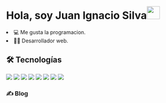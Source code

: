 <h1><b>Hola, soy Juan Ignacio Silva</b><img src="https://media.giphy.com/media/hvRJCLFzcasrR4ia7z/giphy.gif" width="35"></h1>
<li>💻 Me gusta la programacion.</li>
<li>👨‍💻 Desarrollador web.</li>

## 🛠️ Tecnologías
<span> 
  <img src="https://img.shields.io/badge/HTML5-E34F26?style=for-the-badge&logo=html5&logoColor=white">
  <img src="https://img.shields.io/badge/CSS3-1572B6?style=for-the-badge&logo=css3&logoColor=white">
  <img src="https://img.shields.io/badge/JavaScript-F7DF1E?style=for-the-badge&logo=javascript&logoColor=black">
  <img src="https://img.shields.io/badge/Java-007396?style=for-the-badge&logo=java&logoColor=white">
  <img src="https://img.shields.io/badge/Git-F05032?style=for-the-badge&logo=git&logoColor=white">
  <img src="https://img.shields.io/badge/MySQL-00000F?style=for-the-badge&logo=mysql&logoColor=white">
  <img src="https://img.shields.io/badge/astro-%232C2052.svg?style=for-the-badge&logo=astro&logoColor=white">
  <img src="https://img.shields.io/badge/linux-ED8B00?style=for-the-badge&logo=linux&logoColor=white">
</span>

### ✍ Blog
